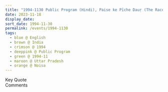 ```yaml
---
title: "1994-1130 Public Program (Hindi), Paise ke Pīche Dauṛ (The Race after Money), Noida, Uttar Pradesh, India"
date: 2023-11-18
display_date: 
sort_date: 1994-11-30
permalink: /events/1994-1130
tags:
  - blue @ English
  - brown @ India
  - crimson @ 1994
  - deeppink @ Public Program
  - green @ 1994-11
  - maroon @ Uttar Pradesh
  - orange @ Noisa
---
```


<wave-list>
  <list-title color="green" width="75">Key Quote</list-title>
  <list-item color="BlanchedAlmond"  width="200"></list-item>
  <list-item color="Lavender"></list-item>
  <list-item color="BlanchedAlmond"></list-item>
</wave-list>

<br>

<wave-list>
  <list-title color="green" width="75">Comments</list-title>
  <list-item color="BlanchedAlmond"  width="200"></list-item>
  <list-item color="Lavender"></list-item>
  <list-item color="BlanchedAlmond"></list-item>
</wave-list>